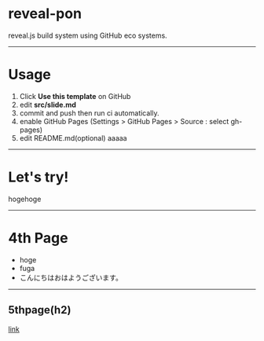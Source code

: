 # reveal-pon

reveal.js build system
using GitHub eco systems.

---

# Usage

1. Click **Use this template** on GitHub
2. edit **src/slide.md**
3. commit and push then run ci automatically.
4. enable GitHub Pages (Settings > GitHub Pages > Source : select gh-pages)
5. edit README.md(optional)
   aaaaa

---

# Let's try!

hogehoge

---

# 4th Page

- hoge
- fuga
- こんにちはおはようございます。

---

## 5thpage(h2)

[link](google.com)
